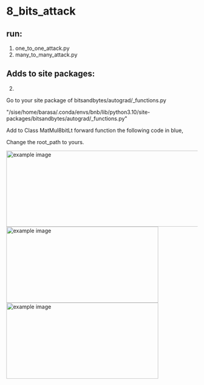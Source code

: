 # 8_bits_attack

## run:
1. one_to_one_attack.py
2. many_to_many_attack.py


## Adds to site packages:


2.

Go to your site package of bitsandbytes/autograd/_functions.py

"/sise/home/barasa/.conda/envs/bnb/lib/python3.10/site-packages/bitsandbytes/autograd/_functions.py"  
  
Add to Class MatMul8bitLt forward function the following code in blue,

Change the root_path to yours.

<img src="https://user-images.githubusercontent.com/96978735/233988476-b8aba004-c958-4aa5-8368-9fbd663cbf0f.png" alt="example image" height="200" width="600">

<img src="https://user-images.githubusercontent.com/96978735/233988593-ed0faba5-95f8-4388-9894-8d8dd91d1734.png" alt="example image" height="200" width="400">

<img src="https://user-images.githubusercontent.com/96978735/233989233-a307bc61-b641-43ba-a83e-3a975bde8065.png" alt="example image" height="200" width="400">
